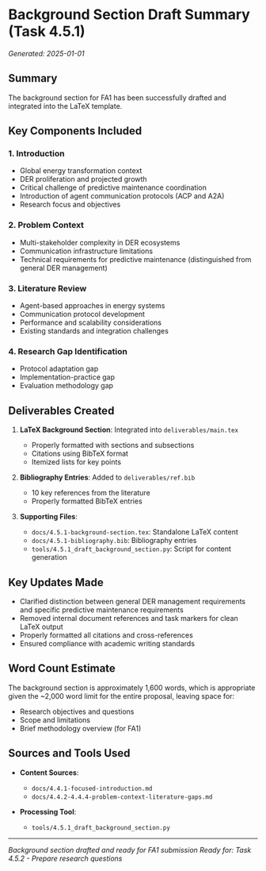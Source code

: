 # Background Section Draft Summary (Task 4.5.1)

*Generated: 2025-01-01*

## Summary

The background section for FA1 has been successfully drafted and integrated into the LaTeX template.

## Key Components Included

### 1. Introduction
- Global energy transformation context
- DER proliferation and projected growth
- Critical challenge of predictive maintenance coordination
- Introduction of agent communication protocols (ACP and A2A)
- Research focus and objectives

### 2. Problem Context
- Multi-stakeholder complexity in DER ecosystems
- Communication infrastructure limitations
- Technical requirements for predictive maintenance (distinguished from general DER management)

### 3. Literature Review
- Agent-based approaches in energy systems
- Communication protocol development
- Performance and scalability considerations
- Existing standards and integration challenges

### 4. Research Gap Identification
- Protocol adaptation gap
- Implementation-practice gap
- Evaluation methodology gap

## Deliverables Created

1. **LaTeX Background Section**: Integrated into `deliverables/main.tex`
   - Properly formatted with sections and subsections
   - Citations using BibTeX format
   - Itemized lists for key points

2. **Bibliography Entries**: Added to `deliverables/ref.bib`
   - 10 key references from the literature
   - Properly formatted BibTeX entries

3. **Supporting Files**:
   - `docs/4.5.1-background-section.tex`: Standalone LaTeX content
   - `docs/4.5.1-bibliography.bib`: Bibliography entries
   - `tools/4.5.1_draft_background_section.py`: Script for content generation

## Key Updates Made

- Clarified distinction between general DER management requirements and specific predictive maintenance requirements
- Removed internal document references and task markers for clean LaTeX output
- Properly formatted all citations and cross-references
- Ensured compliance with academic writing standards

## Word Count Estimate

The background section is approximately 1,600 words, which is appropriate given the ~2,000 word limit for the entire proposal, leaving space for:
- Research objectives and questions
- Scope and limitations
- Brief methodology overview (for FA1)

## Sources and Tools Used

- **Content Sources**:
  - `docs/4.4.1-focused-introduction.md`
  - `docs/4.4.2-4.4.4-problem-context-literature-gaps.md`
  
- **Processing Tool**:
  - `tools/4.5.1_draft_background_section.py`

---

*Background section drafted and ready for FA1 submission*
*Ready for: Task 4.5.2 - Prepare research questions* 